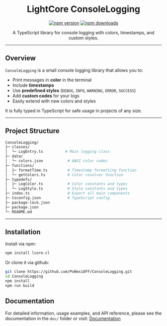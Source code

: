 <div align="center">
    <h1>LightCore ConsoleLogging</h1>
	<p>
		<a href="https://www.npmjs.com/package/lcore-cl"><img src="https://img.shields.io/npm/v/lcore-cl.svg?maxAge=3600" alt="npm version" /></a>
		<a href="https://www.npmjs.com/package/lcore-cl"><img src="https://img.shields.io/npm/dt/lcore-cl.svg?maxAge=3600" alt="npm downloads" /></a>
	</p>
  <p>
    A TypeScript library for console logging with colors, timestamps, and custom styles.
  </p>
</div>

---

## Overview

`ConsoleLogging` is a small console logging library that allows you to:

- Print messages in **color** in the terminal
- Include **timestamps**
- Use **predefined styles** (`DEBUG`, `INFO`, `WARNING`, `ERROR`, `SUCCESS`)
- Add **custom codes** for your logs
- Easily extend with new colors and styles

It is fully typed in TypeScript for safe usage in projects of any size.

---

## Project Structure

```bash
ConsoleLogging/
├─ classes/
│  └─ LogEntry.ts          # Main logging class
├─ data/
│  └─ colors.json           # ANSI color codes
├─ functions/
│  ├─ formatTime.ts         # Timestamp formatting function
│  └─ getColors.ts          # Color resolver function
├─ typedefs/
│  ├─ LogColor.ts           # Color constants and types
│  └─ LogStyle.ts           # Style constants and types
├─ index.ts                 # Export all main components
├─ tsconfig.json            # TypeScript config
├─ package-lock.json
├─ package.json
└─ README.md
```

---

## Installation

Install via npm:

```bash
npm install lcore-cl
```

Or clone it via github:

```bash
git clone https://github.com/PoNexiOFF/ConsoleLogging.git
cd ConsoleLogging
npm install
npm run build
```

## Documentation

For detailed information, usage examples, and API reference, please see the documentation in the `doc/` folder or visit: [Documentation](https://github.com/PoNexiOFF/ConsoleLogging/tree/main/doc)